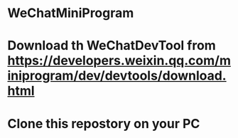 # WeChatMiniProgram
# Download th WeChatDevTool from https://developers.weixin.qq.com/miniprogram/dev/devtools/download.html
# Clone this repostory on your PC
